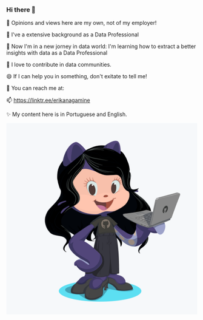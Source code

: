 ### Hi there 👋

💬 Opinions and views here are my own, not of my employer!

🔭 I've a extensive background as a Data Professional

🌱 Now I'm in a new jorney in data world: I'm learning how to extract a better insights with data as a Data Professional

👯 I love to contribute in data communities.

😄 If I can help you in something, don't exitate to tell me!

🤔 You can reach me at:

📫 https://linktr.ee/erikanagamine

✨ My content here is in Portuguese and English.

![Erika Nagamine - Octocat](octocat.png "Erika - Octocat")



<!--
**erikanagamine/erikanagamine** is a ✨ _special_ ✨ repository because its `README.md` (this file) appears on your GitHub profile.

Here are some ideas to get you started:

- 🔭 I’m currently working on ...
- 🌱 I’m currently learning ...
- 👯 I’m looking to collaborate on ...
- 🤔 I’m looking for help with ...
- 💬 Ask me about ...
- 📫 How to reach me: ...
- 😄 Pronouns: ...
- ⚡ Fun fact: ...
-->
